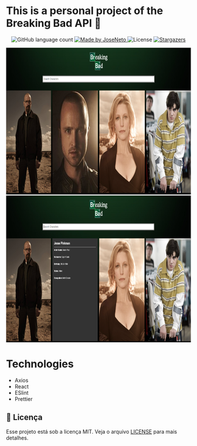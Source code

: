 # This is a personal project of the Breaking Bad API :muscle:

<p align="center">
  <img alt="GitHub language count" src="https://img.shields.io/github/languages/count/1TATO/breaking-bad-api?color=%2304D361">

  <a href="https://www.linkedin.com/in/jose-netopr/">
    <img alt="Made by JoseNeto" src="https://img.shields.io/badge/made%20by-JoseNeto-%2304D361">
  </a>

  <img alt="License" src="https://img.shields.io/badge/license-MIT-%2304D361">

  <a href="https://github.com/1TATO/breaking-bad-api/stargazers">
    <img alt="Stargazers" src="https://img.shields.io/github/stars/1TATO/breaking-bad-api?style=social">
  </a>
</p>

<p align="center">
  <img alt="Password generator" src="https://github.com/1TATO/breaking-bad-api/blob/master/.github/breaking-bad.png" height="400px"  />
  
  <img alt="Password generator" src="https://github.com/1TATO/breaking-bad-api/blob/master/.github/breaking-bad2.png" height="400px"  />
</p>

# Technologies
* Axios
* React
* ESlint
* Prettier


## :memo: Licença

Esse projeto está sob a licença MIT. Veja o arquivo [LICENSE](LICENSE) para mais detalhes.
